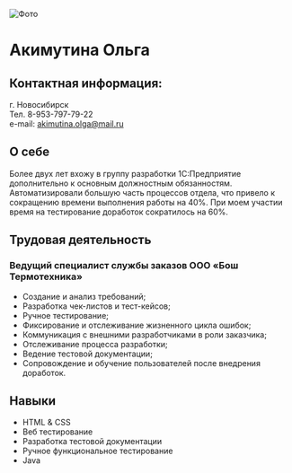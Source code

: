 ![Фото](https://s33vlx.storage.yandex.net/rdisk/65c18ec68f76a44da24a9d5c44f6a63b5a5de0a2cdbe50099fd304c816754eeb/63a4a42c/hRtcYLUzVwqIJOXtOS0Uqae5beMfjXR4aJaUb0aF8m2oqvDVGWRbbadoV65tl6sGAOKFPLPWZTqPBX_iDRGW_A==?uid=824688763&filename=2021-09-14%2011-15-27.JPG&disposition=inline&hash=&limit=0&content_type=image%2Fjpeg&owner_uid=824688763&fsize=4245187&hid=2e3858cb4a7ed8465db9ae24ad1f286b&media_type=image&tknv=v2&etag=868f8f5e3fc9a247b98550aa27da27df&rtoken=0rnVoMg0LpOy&force_default=yes&ycrid=na-cf81b3dc5760022785a38913d390df29-downloader14h&ts=5f06efa106300&s=5226d23923da6aa5fd457257c90fdfce2079ed896955f96375502661e87318f7&pb=U2FsdGVkX1_opN3s8qV37GrZVfdA5GP__ph2-1-7YLWV9ivT3L7tpwg9PMuDeKtoD8TyzJkkXqDMbgDkwg1Qo2DM_qYZZ3JzTKzr0cpV2t0)

# Акимутина Ольга 

## Контактная информация:  
г. Новосибирск   
Тел. 8-953-797-79-22  
e-mail: akimutina.olga@mail.ru  

## О себе

 Более двух лет вхожу в группу разработки 1С:Предприятие дополнительно к основным должностным обязанностям. Автоматизировали большую часть процессов отдела, что привело к сокращению времени выполнения работы на 40%. При моем участии время на тестирование доработок сократилось на 60%. 

## Трудовая деятельность

### Ведущий специалист службы заказов ООО «Бош Термотехника»

- Создание и анализ требований;
- Разработка чек-листов и тест-кейсов;
- Ручное тестирование;
- Фиксирование и отслеживание жизненного цикла ошибок;
- Коммуникация с внешними разработчиками в роли заказчика;
- Отслеживание процесса разработки;
- Ведение тестовой документации;
- Сопровождение и обучение пользователей после внедрения доработок.

## Навыки

- HTML & CSS
- Веб тестирование
- Разработка тестовой документации
- Ручное функциональное тестирование
- Java

